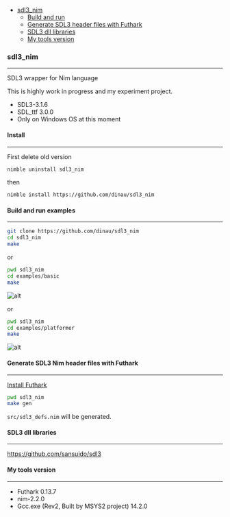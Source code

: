 <!-- START doctoc generated TOC please keep comment here to allow auto update -->
<!-- DON'T EDIT THIS SECTION, INSTEAD RE-RUN doctoc TO UPDATE -->

- [sdl3_nim](#sdl3_nim)
  - [Build and run](#build-and-run)
  - [Generate SDL3 header files with Futhark](#generate-sdl3-header-files-with-futhark)
  - [SDL3 dll libraries](#sdl3-dll-libraries)
  - [My tools version](#my-tools-version)

<!-- END doctoc generated TOC please keep comment here to allow auto update -->

### sdl3_nim

---

SDL3 wrapper for Nim language

This is highly work in progress and my experiment project.


- SDL3-3.1.6
- SDL_ttf 3.0.0
- Only on Windows OS at this moment


#### Install

---


First delete old version 

```sh
nimble uninstall sdl3_nim
```

then

```sh
nimble install https://github.com/dinau/sdl3_nim 
```

#### Build and run examples

---

```sh
git clone https://github.com/dinau/sdl3_nim
cd sdl3_nim
make 
```

or 

```sh
pwd sdl3_nim
cd examples/basic
make
```

![alt](https://github.com/dinau/sdl3_nim/raw/main/src/private/img/basic-nim-sdl3.gif)  

or

```sh
pwd sdl3_nim
cd examples/platformer
make
```

![alt](https://github.com/dinau/sdl3_nim/raw/main/src/private/img/platformer-nim-sdl3.gif)  

#### Generate SDL3 Nim header files with Futhark

---

[Install Futhark](https://github.com/PMunch/futhark#installation)

```sh
pwd sdl3_nim
make gen
```

`src/sdl3_defs.nim` will be generated.

#### SDL3 dll libraries

---

https://github.com/sansuido/sdl3


#### My tools version 

---

- Futhark 0.13.7
- nim-2.2.0
- Gcc.exe (Rev2, Built by MSYS2 project) 14.2.0
